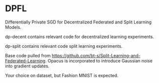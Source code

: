 # DPFL
Differentially Private SGD for Decentralized Federated and Split Learning Models.

dp-decent contains relevant code for decentralized learning experiments.

dp-split contains relevant code split learning experiments. 

Base code pulled from https://github.com/bt-s/Split-Learning-and-Federated-Learning. 
Opacus is incorporated to introduce Gaussian noise into gradient updates. 

Your choice on dataset, but Fashion MNIST is expected. 
